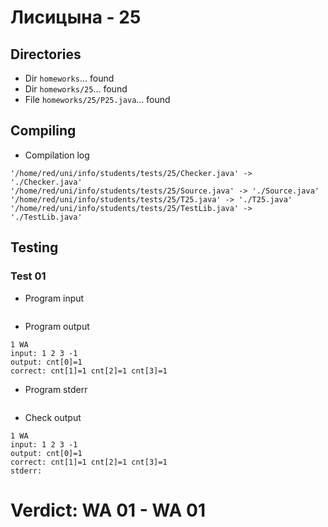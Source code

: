 # Лисицына - 25
## Directories
- Dir `homeworks`... found
- Dir `homeworks/25`... found
- File `homeworks/25/P25.java`... found
## Compiling
- Compilation log
```
'/home/red/uni/info/students/tests/25/Checker.java' -> './Checker.java'
'/home/red/uni/info/students/tests/25/Source.java' -> './Source.java'
'/home/red/uni/info/students/tests/25/T25.java' -> './T25.java'
'/home/red/uni/info/students/tests/25/TestLib.java' -> './TestLib.java'

```
## Testing
### Test 01
- Program input
```

```
- Program output
```
1 WA
input: 1 2 3 -1
output: cnt[0]=1 
correct: cnt[1]=1 cnt[2]=1 cnt[3]=1 

```
- Program stderr
```

```
- Check output
```
1 WA
input: 1 2 3 -1
output: cnt[0]=1 
correct: cnt[1]=1 cnt[2]=1 cnt[3]=1 
stderr:

```
# Verdict: **WA 01** - WA 01
